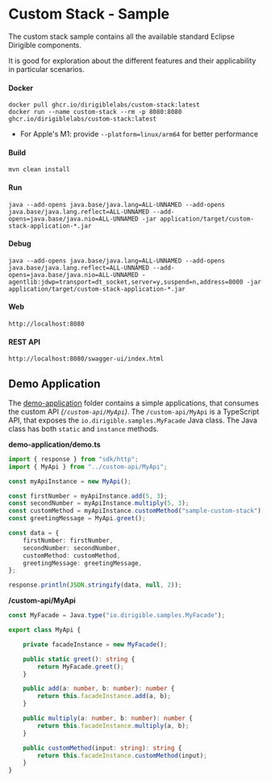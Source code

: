 # Custom Stack - Sample

The custom stack sample contains all the available standard Eclipse Dirigible components.

It is good for exploration about the different features and their applicability in particular scenarios.


#### Docker

```
docker pull ghcr.io/dirigiblelabs/custom-stack:latest
docker run --name custom-stack --rm -p 8080:8080 ghcr.io/dirigiblelabs/custom-stack:latest
```

- For Apple's M1: provide `--platform=linux/arm64` for better performance		

#### Build

```
mvn clean install
```
	
#### Run

```
java --add-opens java.base/java.lang=ALL-UNNAMED --add-opens java.base/java.lang.reflect=ALL-UNNAMED --add-opens=java.base/java.nio=ALL-UNNAMED -jar application/target/custom-stack-application-*.jar
```

#### Debug

```
java --add-opens java.base/java.lang=ALL-UNNAMED --add-opens java.base/java.lang.reflect=ALL-UNNAMED --add-opens=java.base/java.nio=ALL-UNNAMED -agentlib:jdwp=transport=dt_socket,server=y,suspend=n,address=8000 -jar application/target/custom-stack-application-*.jar
```
	
#### Web

```
http://localhost:8080
```

#### REST API

```
http://localhost:8080/swagger-ui/index.html
```

## Demo Application

The [demo-application](demo-application) folder contains a simple applications, that consumes the custom API _(`/custom-api/MyApi`)_. The `/custom-api/MyApi` is a TypeScript API, that exposes the `io.dirigible.samples.MyFacade` Java class. The Java class has both `static` and `instance` methods.

**demo-application/demo.ts**
```ts
import { response } from "sdk/http";
import { MyApi } from "../custom-api/MyApi";

const myApiInstance = new MyApi();

const firstNumber = myApiInstance.add(5, 3);
const secondNumber = myApiInstance.multiply(5, 3);
const customMethod = myApiInstance.customMethod("sample-custom-stack");
const greetingMessage = MyApi.greet();

const data = {
    firstNumber: firstNumber,
    secondNumber: secondNumber,
    customMethod: customMethod,
    greetingMessage: greetingMessage,
};

response.println(JSON.stringify(data, null, 2));
```

**/custom-api/MyApi**
```ts
const MyFacade = Java.type("io.dirigible.samples.MyFacade");

export class MyApi {

    private facadeInstance = new MyFacade();

    public static greet(): string {
        return MyFacade.greet();
    }

    public add(a: number, b: number): number {
        return this.facadeInstance.add(a, b);
    }

    public multiply(a: number, b: number): number {
        return this.facadeInstance.multiply(a, b);
    }

    public customMethod(input: string): string {
        return this.facadeInstance.customMethod(input);
    }
}
```